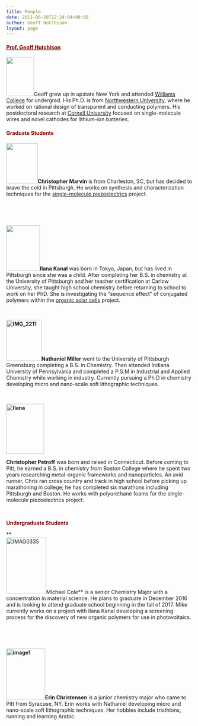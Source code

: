 ```yaml
---
title: People
date: 2011-06-28T12:24:04+00:00
author: Geoff Hutchison
layout: page
---
```

#### [**<span style="color: #800000;">Prof. Geoff Hutchison</span>**](http://hutchison.chem.pitt.edu/people/prof-hutchison/ "Prof. Hutchison")

[<img class="alignright size-full wp-image-169" title="Geoff" src="https://i2.wp.com/pre.hutchison.chem.pitt.edu/wordpress/wp-content/uploads/2011/07/shapeimage_111.jpg?resize=75%2C105" alt="" width="75" height="105" data-recalc-dims="1" />](https://i2.wp.com/pre.hutchison.chem.pitt.edu/wordpress/wp-content/uploads/2011/07/shapeimage_111.jpg)Geoff grew up in upstate New York and attended [Williams College](http://www.williams.edu/) for undergrad. His Ph.D. is from [Northwestern University](http://www.chem.northwestern.edu/), where he worked on rational design of transparent and conducting polymers. His postdoctoral research at [Cornell University](http://www.chem.cornell.edu/) focused on single-molecule wires and novel cathodes for lithium-ion batteries.

#### <span style="color: #800000;"><strong>Graduate Students</strong></span>

**[<img class="alignright wp-image-559" title="Chris" src="https://i1.wp.com/pre.hutchison.chem.pitt.edu/wordpress/wp-content/uploads/2011/06/Chris11-237x300.jpg?resize=85%2C108" alt="" width="85" height="108" srcset="https://i2.wp.com/hutchison.chem.pitt.edu/wordpress/wp-content/uploads/2011/06/Chris11.jpg?resize=237%2C300 237w, https://i2.wp.com/hutchison.chem.pitt.edu/wordpress/wp-content/uploads/2011/06/Chris11.jpg?resize=811%2C1024 811w, https://i2.wp.com/hutchison.chem.pitt.edu/wordpress/wp-content/uploads/2011/06/Chris11.jpg?w=923 923w" sizes="(max-width: 85px) 100vw, 85px" data-recalc-dims="1" />](https://i0.wp.com/pre.hutchison.chem.pitt.edu/wordpress/wp-content/uploads/2011/06/Chris11.jpg)Christopher Marvin** is from Charleston, SC, but has decided to brave the cold in Pittsburgh. He works on synthesis and characterization techniques for the [single-molecule piezoelectrics](http://hutchison.chem.pitt.edu/research/molecular-springs/) project.

&nbsp;

&nbsp;

**[<img class="alignright wp-image-606" title="Ilana" src="https://i2.wp.com/pre.hutchison.chem.pitt.edu/wordpress/wp-content/uploads/2011/06/Ilana11.jpg?resize=91%2C122" alt="" width="91" height="122" srcset="https://i0.wp.com/hutchison.chem.pitt.edu/wordpress/wp-content/uploads/2011/06/Ilana11.jpg?zoom=2&resize=91%2C122 182w, https://i0.wp.com/hutchison.chem.pitt.edu/wordpress/wp-content/uploads/2011/06/Ilana11.jpg?zoom=3&resize=91%2C122 273w" sizes="(max-width: 91px) 100vw, 91px" data-recalc-dims="1" />](https://i2.wp.com/pre.hutchison.chem.pitt.edu/wordpress/wp-content/uploads/2011/06/Ilana11.jpg)Ilana Kanal** was born in Tokyo, Japan, but has lived in Pittsburgh since she was a child.  After completing her B.S. in chemistry at the University of Pittsburgh and her teacher certification at Carlow University, she taught high school chemistry before returning to school to work on her PhD. She is investigating the &#8220;sequence effect&#8221; of conjugated polymers within the [organic solar cells](http://hutchison.chem.pitt.edu/research/organic-solar-cells/) project.

&nbsp;

**[<img class="wp-image-1248 alignright" src="https://i0.wp.com/hutchison.chem.pitt.edu/wordpress/wp-content/uploads/2011/06/IMG_2211-1.jpg?resize=95%2C110" alt="IMG_2211" width="95" height="110" srcset="https://i0.wp.com/hutchison.chem.pitt.edu/wordpress/wp-content/uploads/2011/06/IMG_2211-1.jpg?zoom=2&resize=95%2C110 190w, https://i0.wp.com/hutchison.chem.pitt.edu/wordpress/wp-content/uploads/2011/06/IMG_2211-1.jpg?zoom=3&resize=95%2C110 285w" sizes="(max-width: 95px) 100vw, 95px" data-recalc-dims="1" />](https://i0.wp.com/hutchison.chem.pitt.edu/wordpress/wp-content/uploads/2011/06/IMG_2211-1.jpg)Nathaniel Miller** went to the University of Pittsburgh Greensburg completing a B.S. in Chemistry. Then attended Indiana University of Pennsylvania and completed a P.S.M in Industrial and Applied Chemistry while working in industry. Currently pursuing a Ph.D in chemistry developing micro and nano-scale soft lithographic techniques.

&nbsp;

**[<img class="wp-image-1234 alignright" title="Ilana" src="https://i0.wp.com/hutchison.chem.pitt.edu/wordpress/wp-content/uploads/2011/06/IMG_6561-3-small-1.jpg?resize=102%2C134" width="102" height="134" srcset="https://i0.wp.com/hutchison.chem.pitt.edu/wordpress/wp-content/uploads/2011/06/IMG_6561-3-small-1.jpg?zoom=2&resize=102%2C134 204w, https://i0.wp.com/hutchison.chem.pitt.edu/wordpress/wp-content/uploads/2011/06/IMG_6561-3-small-1.jpg?zoom=3&resize=102%2C134 306w" sizes="(max-width: 102px) 100vw, 102px" data-recalc-dims="1" />](https://i0.wp.com/hutchison.chem.pitt.edu/wordpress/wp-content/uploads/2011/06/IMG_6561-3-small-1.jpg)**

**Christopher Petroff** was born and raised in Connecticut. Before coming to Pitt, he earned a B.S. in chemistry from Boston College where he spent two years researching metal-organic frameworks and nanoparticles. An avid runner, Chris ran cross country and track in high school before picking up marathoning in college; he has completed six marathons including Pittsburgh and Boston. He works with polyurethane foams for the single-molecule piezoelectrics project.

&nbsp;

<span style="color: #800000;"><strong><strong>Undergraduate Students</strong></strong> </span>

**  
[<img class="wp-image-1252 alignright" src="https://i0.wp.com/hutchison.chem.pitt.edu/wordpress/wp-content/uploads/2011/06/IMAG0335-1.jpg?resize=108%2C152" alt="IMAG0335" width="108" height="152" srcset="https://i0.wp.com/hutchison.chem.pitt.edu/wordpress/wp-content/uploads/2011/06/IMAG0335-1.jpg?zoom=2&resize=108%2C152 216w, https://i0.wp.com/hutchison.chem.pitt.edu/wordpress/wp-content/uploads/2011/06/IMAG0335-1.jpg?zoom=3&resize=108%2C152 324w" sizes="(max-width: 108px) 100vw, 108px" data-recalc-dims="1" />](https://i0.wp.com/hutchison.chem.pitt.edu/wordpress/wp-content/uploads/2011/06/IMAG0335-1.jpg)Michael Cole** is a senior Chemistry Major with a concentration in material science. He plans to graduate in December 2016 and is looking to attend graduate school beginning in the fall of 2017.  Mike currently works on a project with Ilana Kanal developing a screening process for the discovery of new organic polymers for use in photovoltaics.

&nbsp;

&nbsp;

**[<img class=" wp-image-1257 alignright" src="https://i1.wp.com/hutchison.chem.pitt.edu/wordpress/wp-content/uploads/2011/06/image1-e1473880424597-225x300.jpg?resize=105%2C137" alt="image1" width="105" height="137" srcset="https://i0.wp.com/hutchison.chem.pitt.edu/wordpress/wp-content/uploads/2011/06/image1-e1473880424597.jpg?zoom=2&resize=105%2C137 210w, https://i0.wp.com/hutchison.chem.pitt.edu/wordpress/wp-content/uploads/2011/06/image1-e1473880424597.jpg?zoom=3&resize=105%2C137 315w" sizes="(max-width: 105px) 100vw, 105px" data-recalc-dims="1" />](https://i0.wp.com/hutchison.chem.pitt.edu/wordpress/wp-content/uploads/2011/06/image1-e1473880424597.jpg)Erin Christensen** is a junior chemistry major who came to Pitt from Syracuse, NY. Erin works with Nathaniel developing micro and nano-scale soft lithographic techniques. Her hobbies include triathlons, running and learning Arabic.
